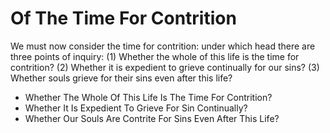 # Of The Time For Contrition

We must now consider the time for contrition: under which head there are three points of inquiry:
(1) Whether the whole of this life is the time for contrition?
(2) Whether it is expedient to grieve continually for our sins?
(3) Whether souls grieve for their sins even after this life?

* Whether The Whole Of This Life Is The Time For Contrition?
* Whether It Is Expedient To Grieve For Sin Continually?
* Whether Our Souls Are Contrite For Sins Even After This Life?